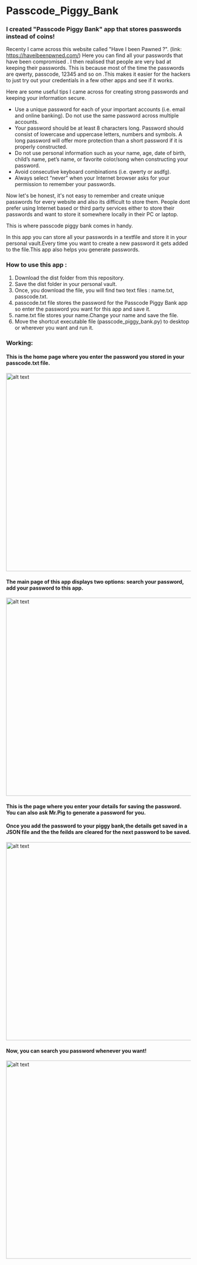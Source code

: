 # Passcode_Piggy_Bank
### I created "Passcode Piggy Bank" app that stores passwords instead of coins!

Recenty I came across this website called "Have I been Pawned ?". (link: https://haveibeenpwned.com/) 
Here you can find all your passwords that have been compromised . I then realised that people are very bad at keeping their passwords. This is because most of the time the passwords are qwerty, passcode, 12345 and so on .This makes it easier for the hackers to just try out your credentials in a few other apps and see if it works.

Here are some useful tips I came across for creating strong passwords and keeping your information secure.

* Use a unique password for each of your important accounts (i.e. email and online banking). Do not use the same password across multiple accounts.
* Your password should be at least 8 characters long. Password should consist of lowercase and uppercase letters, numbers and symbols. A long password will offer more protection than a short password if it is properly constructed.
* Do not use personal information such as your name, age, date of birth, child’s name, pet’s name, or favorite color/song when constructing your password.
* Avoid consecutive keyboard combinations (i.e. qwerty or asdfg).
* Always select “never” when your Internet browser asks for your permission to remember your passwords.

Now let's be honest, it's not easy to remember and create unique passwords for every website and also its difficult to store them. People dont prefer using Internet based or third party services either to store their passwords and want to store it somewhere locally in their PC or laptop.

This is where passcode piggy bank comes in handy.

In this app you can store all your passwords in a textfile and store it in your personal vault.Every time you want to create a new password it gets added to the file.This app also helps you generate passwords.

### How to use this app :
1. Download the dist folder from this repository.
2. Save the dist folder in your personal vault.
3. Once, you download the file, you will find two text files : name.txt, passcode.txt.
4. passcode.txt file stores the password for the Passcode Piggy Bank app so enter the password you want for this app and save it.
5. name.txt file stores your name.Change your name and save the file.
6. Move the shortcut executable file (passcode_piggy_bank.py) to desktop or wherever you want and run it.

### Working:

#### This is the home page where you enter the password you stored in your passcode.txt file.


<img src="https://user-images.githubusercontent.com/76477365/120076984-c3bd8580-c0c5-11eb-9090-92771b23b572.jpg" style="center" alt="alt text" width="540px" height="540px" >


#### The main page of this app displays two options: search your password, add your password to this app.

<img src="https://user-images.githubusercontent.com/76477365/120076932-8bb64280-c0c5-11eb-8bb3-3b62115dd26b.jpg" style="center" alt="alt text" width="540px" height="540px" >

#### This is the page where you enter your details for saving the password. You can also ask Mr.Pig to generate a password for you.
#### Once you add the password to your piggy bank,the details get saved in a JSON file and the the feilds are cleared for the next password to be saved.

<img src="https://user-images.githubusercontent.com/76477365/120076938-91ac2380-c0c5-11eb-8428-27b1c57b9f3c.jpg" style="center" alt="alt text" width="800px" height="540px" >

#### Now, you can search you password whenever you want!


<img src="https://user-images.githubusercontent.com/76477365/120077022-e5b70800-c0c5-11eb-8af2-09eb88881f66.jpg" style="center" alt="alt text" width="800px" height="540px" >


